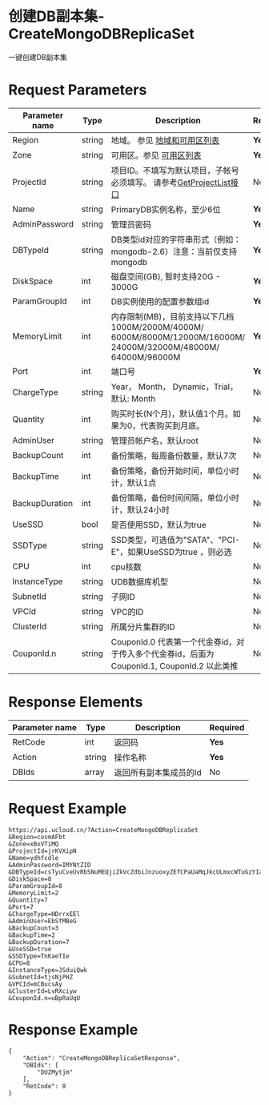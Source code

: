 # 创建DB副本集-CreateMongoDBReplicaSet

一键创建DB副本集

# Request Parameters
|Parameter name|Type|Description|Required|
|---|---|---|---|
|Region|string|地域。 参见 [地域和可用区列表](api/summary/regionlist)|**Yes**|
|Zone|string|可用区。参见 [可用区列表](api/summary/regionlist)|**Yes**|
|ProjectId|string|项目ID。不填写为默认项目，子帐号必须填写。 请参考[GetProjectList接口](api/summary/get_project_list)|No|
|Name|string|PrimaryDB实例名称，至少6位|**Yes**|
|AdminPassword|string|管理员密码|**Yes**|
|DBTypeId|string|DB类型id对应的字符串形式（例如：mongodb-2.6）注意：当前仅支持mongodb|**Yes**|
|DiskSpace|int|磁盘空间(GB), 暂时支持20G - 3000G|**Yes**|
|ParamGroupId|int|DB实例使用的配置参数组id|**Yes**|
|MemoryLimit|int|内存限制(MB)，目前支持以下几档 1000M/2000M/4000M/ 6000M/8000M/12000M/16000M/ 24000M/32000M/48000M/ 64000M/96000M|**Yes**|
|Port|int|端口号|**Yes**|
|ChargeType|string|Year， Month， Dynamic，Trial，默认: Month|No|
|Quantity|int|购买时长(N个月)，默认值1个月。如果为0，代表购买到月底。|No|
|AdminUser|string|管理员帐户名，默认root|No|
|BackupCount|int|备份策略，每周备份数量，默认7次|No|
|BackupTime|int|备份策略，备份开始时间，单位小时计，默认1点|No|
|BackupDuration|int|备份策略，备份时间间隔，单位小时计，默认24小时|No|
|UseSSD|bool|是否使用SSD，默认为true|No|
|SSDType|string|SSD类型，可选值为"SATA"、"PCI-E"，如果UseSSD为true ，则必选|No|
|CPU|int|cpu核数|No|
|InstanceType|string|UDB数据库机型|No|
|SubnetId|string|子网ID|No|
|VPCId|string|VPC的ID|No|
|ClusterId|string|所属分片集群的ID|No|
|CouponId.n|string|CouponId.0 代表第一个代金券id，对于传入多个代金券id，后面为 CouponId.1, CouponId.2 以此类推|No|

# Response Elements
|Parameter name|Type|Description|Required|
|---|---|---|---|
|RetCode|int|返回码|**Yes**|
|Action|string|操作名称|**Yes**|
|DBIds|array|返回所有副本集成员的Id|No|

# Request Example
```
https://api.ucloud.cn/?Action=CreateMongoDBReplicaSet
&Region=cosmAFbt
&Zone=xBxVTiMQ
&ProjectId=jrKVXipN
&Name=ydhfcdle
&AdminPassword=IMYNtZID
&DBTypeId=csTyuCveUvRbSNuMEQjiZkVcZdbiJnzuoxyZEfCPaUaMqJkcULmxcWTuGzYIaJdNtyPyfTifdEQIWGFGALkrDbHvVVAiRmdqHvtMBSsnnFRRLSOnMoAKdzSaBPxbEKrwVPZHMtivhOKqIPdMYnnbZklWtPCuHzGdwkfoPQFNAgEzLdxQieISIPOlTBdJYUfLGvCjtzICKdUaSlstsdQMvHluipqJscHJfpzqQBLYJSclSxXLtpxoiDYEjZdGmjeBsVpxcNIKIsRAHLLVLAtzGdsKbmyZphqiTHhjAHvtcmtccHYmqdeYMNLRMingKSPGgEFpqVmkvOrwAngbxiOwCDkgOVstLPwptFuYUfSzopDWOhupQAWKZDVEsADvdcBQTUXzrclMdoQhFusTDPWxmyGfWuwfzlNDgMhGaNWZkNKJQFRiDQgueKwnOvlzKfRuXGserAzG
&DiskSpace=8
&ParamGroupId=8
&MemoryLimit=2
&Quantity=7
&Port=7
&ChargeType=HDrrxEEl
&AdminUser=EbSfMBeG
&BackupCount=3
&BackupTime=2
&BackupDuration=7
&UseSSD=true
&SSDType=TnKaeTIe
&CPU=8
&InstanceType=JSduiQwk
&SubnetId=tjsNjPHZ
&VPCId=mCBucsAy
&ClusterId=LvRXciyw
&CouponId.n=uBpRaUqU
```

# Response Example
```
{
    "Action": "CreateMongoDBReplicaSetResponse", 
    "DBIds": [
        "DUZMytjm"
    ], 
    "RetCode": 0
}
```

